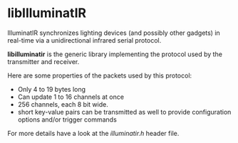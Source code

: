 # libIlluminatIR

IlluminatIR synchronizes lighting devices (and possibly other gadgets) in real-time via a unidirectional infrared serial protocol.

**libilluminatir** is the generic library implementing the protocol used by the transmitter and receiver.

Here are some properties of the packets used by this protocol:

- Only 4 to 19 bytes long
- Can update 1 to 16 channels at once
- 256 channels, each 8 bit wide.
- short key-value pairs can be transmitted as well to provide configuration options and/or trigger commands

For more details have a look at the *illuminatir.h* header file.
